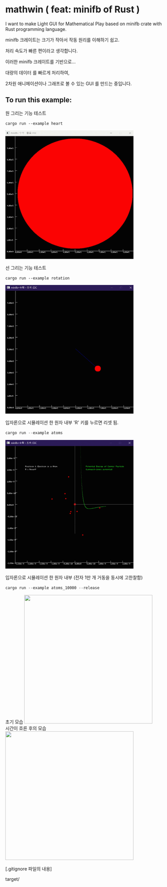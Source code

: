 # mathwin ( feat: minifb of Rust )

I want to make Light GUI for Mathematical Play based on minifb crate with Rust programming language.

minifb 크레이트는 크기가 작아서 작동 원리를 이해하기 쉽고.

처리 속도가 빠른 편이라고 생각합니다.

이러한 minifb 크레이트를 기반으로... 

대량의 데이터 를 빠르게 처리하여,

2차원 애니메이션이나 그래프로 볼 수 있는 GUI 를 만드는 중입니다.



## To run this example:

원 그리는 기능 테스트
```
cargo run --example heart
```
<img src="pic/heart.gif" width="400" height="400"/>

<br>

선 그리는 기능 테스트
```
cargo run --example rotation
```

<img src="pic/rotation.gif" width="400" height="400"/>



입자론으로 시뮬레이션 한 원자 내부
'R' 키를 누르면 리셋 됨.
```rust
cargo run --example atoms
```

<img src="pic/atoms.gif" width="400" height="400"/>



입자론으로 시뮬레이션 한 원자 내부
(전자 1만 개 거동을 동시에 고한찰함)


```rust
cargo run --example atoms_10000 --release
```
초기 모습 
<img src="pic/atoms_10000.gif" width="400" height="400"/>
<br>
시간이 흐른 후의 모습
<img src="pic/atoms_10000-2.gif" width="400" height="400"/>





[.gitignore 파일의 내용]

target/
